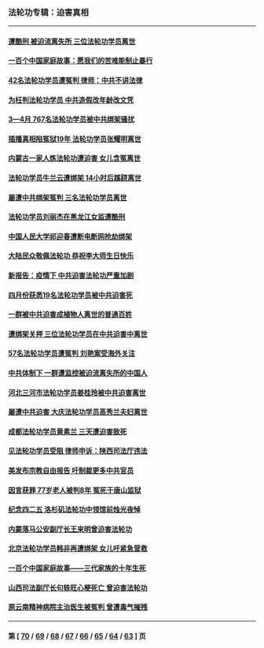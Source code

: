 ### 法轮功专辑：迫害真相
---
#### [遭酷刑 被迫流离失所 三位法轮功学员离世](../../pages/nf4379/n13754229.md?06090430) 
#### [一百个中国家庭故事：愿我们的苦难能制止暴行](../../pages/nf4379/n13753117.md?06090430) 
#### [42名法轮功学员遭冤判 律师：中共不讲法律](../../pages/nf4379/n13753469.md?06090430) 
#### [为枉判法轮功学员 中共造假改年龄改文凭](../../pages/nf4379/n13752835.md?06090430) 
#### [3—4月 767名法轮功学员被中共绑架骚扰](../../pages/nf4379/n13732751.md?06090430) 
#### [插播真相陷冤狱19年 法轮功学员张耀明离世](../../pages/nf4379/n13748009.md?06090430) 
#### [内蒙古一家人炼法轮功遭迫害 女儿含冤离世](../../pages/nf4379/n13744475.md?06090430) 
#### [法轮功学员牛兰云遭绑架 14小时后蹊跷离世](../../pages/nf4379/n13744926.md?06090430) 
#### [屡遭中共绑架冤判 三名法轮功学员离世](../../pages/nf4379/n13743718.md?06090430) 
#### [法轮功学员刘丽杰在黑龙江女监遭酷刑](../../pages/nf4379/n13740915.md?06090430) 
#### [中国人民大学祁迎春遭断电断网抢劫绑架](../../pages/nf4379/n13730164.md?06090430) 
#### [大陆民众敬佩法轮功 恭祝李大师生日快乐](../../pages/nf4379/n13734669.md?06090430) 
#### [新报告：疫情下 中共迫害法轮功严重加剧](../../pages/nf4379/n13732612.md?06090430) 
#### [四月份获悉19名法轮功学员被中共迫害死](../../pages/nf4379/n13731456.md?06090430) 
#### [一群被中共迫害成植物人离世的普通百姓](../../pages/nf4379/n13730316.md?06090430) 
#### [遭绑架关押 三位法轮功学员在中共迫害中离世](../../pages/nf4379/n13727134.md?06090430) 
#### [57名法轮功学员遭冤判 刘艳案受海外关注](../../pages/nf4379/n13726210.md?06090430) 
#### [中共体制下 一群遭监控被迫流离失所的中国人](../../pages/nf4379/n13725531.md?06090430) 
#### [河北三河市法轮功学员姜桂玲被中共迫害离世](../../pages/nf4379/n13724089.md?06090430) 
#### [屡遭中共迫害 大庆法轮功学员高秀兰夫妇离世](../../pages/nf4379/n13723307.md?06090430) 
#### [成都法轮功学员黄素兰 三天遭迫害致死](../../pages/nf4379/n13722817.md?06090430) 
#### [见法轮功学员受阻 律师申诉：陕西司法厅违法](../../pages/nf4379/n13720981.md?06090430) 
#### [美发布宗教自由报告 吁制裁更多中共官员](../../pages/nf4379/n13720670.md?06090430) 
#### [因言获罪 77岁老人被判8年 冤死于唐山监狱](../../pages/nf4379/n13718512.md?06090430) 
#### [纪念四二五 洛杉矶法轮功中领馆前烛光夜悼](../../pages/nf4379/n13719557.md?06090430) 
#### [内蒙落马公安副厅长王来明曾迫害法轮功](../../pages/nf4379/n13717744.md?06090430) 
#### [北京法轮功学员韩非再遭绑架 女儿吁紧急营救](../../pages/nf4379/n13717927.md?06090430) 
#### [一百个中国家庭故事——三代家族的十年生死](../../pages/nf4379/n13716313.md?06090430) 
#### [山西司法副厅长句轶旺心梗死亡 曾迫害法轮功](../../pages/nf4379/n13716878.md?06090430) 
#### [原云南精神病院主治医生被冤判 曾遭毒气摧残](../../pages/nf4379/n13714548.md?06090430) 

---
#### 第 [ [70](./70.md?06090430) / [69](./69.md?06090430) / [68](./68.md?06090430) / [67](./67.md?06090430) / [66](./66.md?06090430) / [65](./65.md?06090430) / [64](./64.md?06090430) / [63](./63.md?06090430) ] 页
